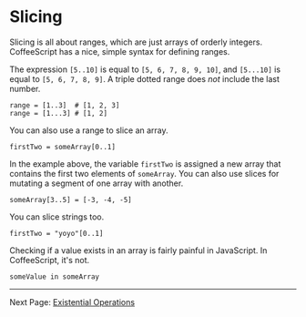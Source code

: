 # Slicing

Slicing is all about ranges, which are just arrays of orderly integers. CoffeeScript has a nice, simple syntax for defining ranges.

The expression `[5..10]` is equal to `[5, 6, 7, 8, 9, 10]`, and `[5...10]` is equal to `[5, 6, 7, 8, 9]`. A triple dotted range does *not* include the last number.

    range = [1..3]  # [1, 2, 3]
    range = [1...3] # [1, 2]

You can also use a range to slice an array.

    firstTwo = someArray[0..1]

In the example above, the variable `firstTwo` is assigned a new array that contains the first two elements of `someArray`. You can also use slices for mutating a segment of one array with another.

    someArray[3..5] = [-3, -4, -5]

You can slice strings too.

    firstTwo = "yoyo"[0..1]

Checking if a value exists in an array is fairly painful in JavaScript. In CoffeeScript, it's not.

    someValue in someArray

---

Next Page: [Existential Operations](/docs/book/existential.md)
